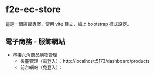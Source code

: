 # f2e-ec-store

這是一個練習專案，使用 vite 建立，加上 bootstrap 樣式設定。

## 電子商務 - 服飾網站

- 串接六角商品購物管理
  - 後臺管理（需登入）：http://localhost:5173/dashboard/products
  - 前台網站（免登入）：
